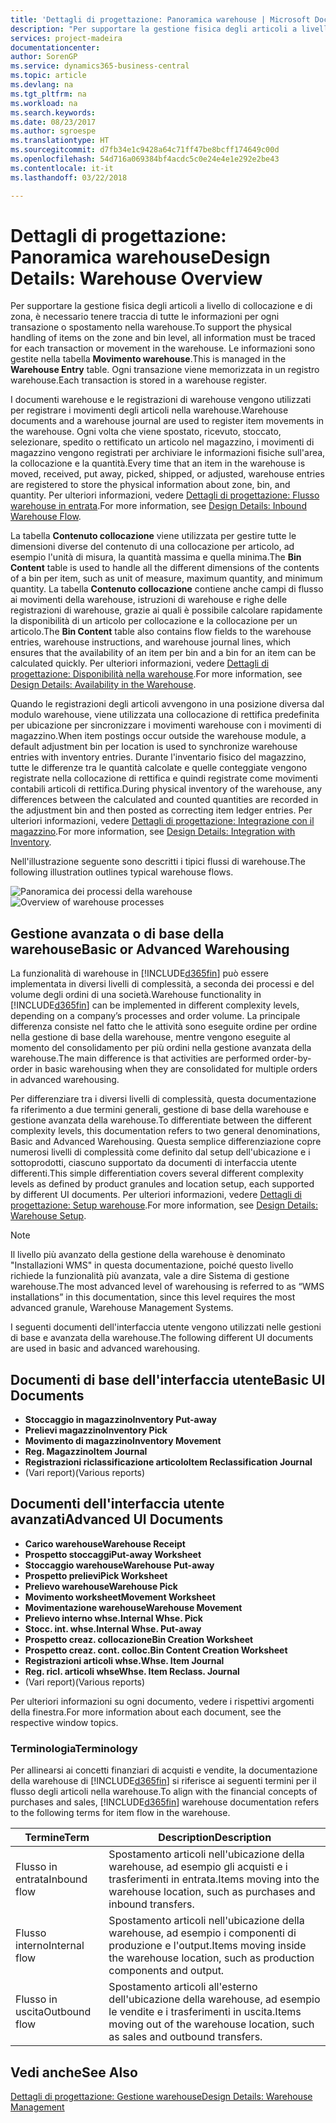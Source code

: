 ```yaml
---
title: 'Dettagli di progettazione: Panoramica warehouse | Microsoft Docs'
description: "Per supportare la gestione fisica degli articoli a livello di collocazione e di zona, è necessario tenere traccia di tutte le informazioni per ogni transazione o spostamento nella warehouse. Le informazioni sono gestite nella tabella **Movimento warehouse**. Ogni transazione viene memorizzata in un registro warehouse."
services: project-madeira
documentationcenter: 
author: SorenGP
ms.service: dynamics365-business-central
ms.topic: article
ms.devlang: na
ms.tgt_pltfrm: na
ms.workload: na
ms.search.keywords: 
ms.date: 08/23/2017
ms.author: sgroespe
ms.translationtype: HT
ms.sourcegitcommit: d7fb34e1c9428a64c71ff47be8bcff174649c00d
ms.openlocfilehash: 54d716a069384bf4acdc5c0e24e4e1e292e2be43
ms.contentlocale: it-it
ms.lasthandoff: 03/22/2018

---
```

# <a name="design-details-warehouse-overview"></a><span data-ttu-id="69f37-105">Dettagli di progettazione: Panoramica warehouse</span><span class="sxs-lookup"><span data-stu-id="69f37-105">Design Details: Warehouse Overview</span></span>
<span data-ttu-id="69f37-106">Per supportare la gestione fisica degli articoli a livello di collocazione e di zona, è necessario tenere traccia di tutte le informazioni per ogni transazione o spostamento nella warehouse.</span><span class="sxs-lookup"><span data-stu-id="69f37-106">To support the physical handling of items on the zone and bin level, all information must be traced for each transaction or movement in the warehouse.</span></span> <span data-ttu-id="69f37-107">Le informazioni sono gestite nella tabella **Movimento warehouse**.</span><span class="sxs-lookup"><span data-stu-id="69f37-107">This is managed in the **Warehouse Entry** table.</span></span> <span data-ttu-id="69f37-108">Ogni transazione viene memorizzata in un registro warehouse.</span><span class="sxs-lookup"><span data-stu-id="69f37-108">Each transaction is stored in a warehouse register.</span></span>  

<span data-ttu-id="69f37-109">I documenti warehouse e le registrazioni di warehouse vengono utilizzati per registrare i movimenti degli articoli nella warehouse.</span><span class="sxs-lookup"><span data-stu-id="69f37-109">Warehouse documents and a warehouse journal are used to register item movements in the warehouse.</span></span> <span data-ttu-id="69f37-110">Ogni volta che viene spostato, ricevuto, stoccato, selezionare, spedito o rettificato un articolo nel magazzino, i movimenti di magazzino vengono registrati per archiviare le informazioni fisiche sull'area, la collocazione e la quantità.</span><span class="sxs-lookup"><span data-stu-id="69f37-110">Every time that an item in the warehouse is moved, received, put away, picked, shipped, or adjusted, warehouse entries are registered to store the physical information about zone, bin, and quantity.</span></span> <span data-ttu-id="69f37-111">Per ulteriori informazioni, vedere [Dettagli di progettazione: Flusso warehouse in entrata](design-details-outbound-warehouse-flow.md).</span><span class="sxs-lookup"><span data-stu-id="69f37-111">For more information, see [Design Details: Inbound Warehouse Flow](design-details-outbound-warehouse-flow.md).</span></span>  

<span data-ttu-id="69f37-112">La tabella **Contenuto collocazione** viene utilizzata per gestire tutte le dimensioni diverse del contenuto di una collocazione per articolo, ad esempio l'unità di misura, la quantità massima e quella minima.</span><span class="sxs-lookup"><span data-stu-id="69f37-112">The **Bin Content** table is used to handle all the different dimensions of the contents of a bin per item, such as unit of measure, maximum quantity, and minimum quantity.</span></span> <span data-ttu-id="69f37-113">La tabella **Contenuto collocazione** contiene anche campi di flusso ai movimenti della warehouse, istruzioni di warehouse e righe delle registrazioni di warehouse, grazie ai quali è possibile calcolare rapidamente la disponibilità di un articolo per collocazione e la collocazione per un articolo.</span><span class="sxs-lookup"><span data-stu-id="69f37-113">The **Bin Content** table also contains flow fields to the warehouse entries, warehouse instructions, and warehouse journal lines, which ensures that the availability of an item per bin and a bin for an item can be calculated quickly.</span></span> <span data-ttu-id="69f37-114">Per ulteriori informazioni, vedere [Dettagli di progettazione: Disponibilità nella warehouse](design-details-availability-in-the-warehouse.md).</span><span class="sxs-lookup"><span data-stu-id="69f37-114">For more information, see [Design Details: Availability in the Warehouse](design-details-availability-in-the-warehouse.md).</span></span>  

<span data-ttu-id="69f37-115">Quando le registrazioni degli articoli avvengono in una posizione diversa dal modulo warehouse, viene utilizzata una collocazione di rettifica predefinita per ubicazione per sincronizzare i movimenti warehouse con i movimenti di magazzino.</span><span class="sxs-lookup"><span data-stu-id="69f37-115">When item postings occur outside the warehouse module, a default adjustment bin per location is used to synchronize warehouse entries with inventory entries.</span></span> <span data-ttu-id="69f37-116">Durante l'inventario fisico del magazzino, tutte le differenze tra le quantità calcolate e quelle conteggiate vengono registrate nella collocazione di rettifica e quindi registrate come movimenti contabili articoli di rettifica.</span><span class="sxs-lookup"><span data-stu-id="69f37-116">During physical inventory of the warehouse, any differences between the calculated and counted quantities are recorded in the adjustment bin and then posted as correcting item ledger entries.</span></span> <span data-ttu-id="69f37-117">Per ulteriori informazioni, vedere [Dettagli di progettazione: Integrazione con il magazzino](design-details-integration-with-inventory.md).</span><span class="sxs-lookup"><span data-stu-id="69f37-117">For more information, see [Design Details: Integration with Inventory](design-details-integration-with-inventory.md).</span></span>  

<span data-ttu-id="69f37-118">Nell'illustrazione seguente sono descritti i tipici flussi di warehouse.</span><span class="sxs-lookup"><span data-stu-id="69f37-118">The following illustration outlines typical warehouse flows.</span></span>  

<span data-ttu-id="69f37-119">![Panoramica dei processi della warehouse](media/design_details_warehouse_management_overview.png "design_details_warehouse_management_overview")</span><span class="sxs-lookup"><span data-stu-id="69f37-119">![Overview of warehouse processes](media/design_details_warehouse_management_overview.png "design_details_warehouse_management_overview")</span></span>  

## <a name="basic-or-advanced-warehousing"></a><span data-ttu-id="69f37-120">Gestione avanzata o di base della warehouse</span><span class="sxs-lookup"><span data-stu-id="69f37-120">Basic or Advanced Warehousing</span></span>  
<span data-ttu-id="69f37-121">La funzionalità di warehouse in [!INCLUDE[d365fin](includes/d365fin_md.md)] può essere implementata in diversi livelli di complessità, a seconda dei processi e del volume degli ordini di una società.</span><span class="sxs-lookup"><span data-stu-id="69f37-121">Warehouse functionality in [!INCLUDE[d365fin](includes/d365fin_md.md)] can be implemented in different complexity levels, depending on a company’s processes and order volume.</span></span> <span data-ttu-id="69f37-122">La principale differenza consiste nel fatto che le attività sono eseguite ordine per ordine nella gestione di base della warehouse, mentre vengono eseguite al momento del consolidamento per più ordini nella gestione avanzata della warehouse.</span><span class="sxs-lookup"><span data-stu-id="69f37-122">The main difference is that activities are performed order-by-order in basic warehousing when they are consolidated for multiple orders in advanced warehousing.</span></span>  

 <span data-ttu-id="69f37-123">Per differenziare tra i diversi livelli di complessità, questa documentazione fa riferimento a due termini generali, gestione di base della warehouse e gestione avanzata della warehouse.</span><span class="sxs-lookup"><span data-stu-id="69f37-123">To differentiate between the different complexity levels, this documentation refers to two general denominations, Basic and Advanced Warehousing.</span></span> <span data-ttu-id="69f37-124">Questa semplice differenziazione copre numerosi livelli di complessità come definito dal setup dell'ubicazione e i sottoprodotti, ciascuno supportato da documenti di interfaccia utente differenti.</span><span class="sxs-lookup"><span data-stu-id="69f37-124">This simple differentiation covers several different complexity levels as defined by product granules and location setup, each supported by different UI documents.</span></span> <span data-ttu-id="69f37-125">Per ulteriori informazioni, vedere [Dettagli di progettazione: Setup warehouse](design-details-warehouse-setup.md).</span><span class="sxs-lookup"><span data-stu-id="69f37-125">For more information, see [Design Details: Warehouse Setup](design-details-warehouse-setup.md).</span></span>  

> [!NOTE]  
>  <span data-ttu-id="69f37-126">Il livello più avanzato della gestione della warehouse è denominato "Installazioni WMS" in questa documentazione, poiché questo livello richiede la funzionalità più avanzata, vale a dire Sistema di gestione warehouse.</span><span class="sxs-lookup"><span data-stu-id="69f37-126">The most advanced level of warehousing is referred to as “WMS installations” in this documentation, since this level requires the most advanced granule, Warehouse Management Systems.</span></span>  

 <span data-ttu-id="69f37-127">I seguenti documenti dell'interfaccia utente vengono utilizzati nelle gestioni di base e avanzata della warehouse.</span><span class="sxs-lookup"><span data-stu-id="69f37-127">The following different UI documents are used in basic and advanced warehousing.</span></span>  

## <a name="basic-ui-documents"></a><span data-ttu-id="69f37-128">Documenti di base dell'interfaccia utente</span><span class="sxs-lookup"><span data-stu-id="69f37-128">Basic UI Documents</span></span>  

-   <span data-ttu-id="69f37-129">**Stoccaggio in magazzino**</span><span class="sxs-lookup"><span data-stu-id="69f37-129">**Inventory Put-away**</span></span>  
-   <span data-ttu-id="69f37-130">**Prelievi magazzino**</span><span class="sxs-lookup"><span data-stu-id="69f37-130">**Inventory Pick**</span></span>  
-   <span data-ttu-id="69f37-131">**Movimento di magazzino**</span><span class="sxs-lookup"><span data-stu-id="69f37-131">**Inventory Movement**</span></span>  
-   <span data-ttu-id="69f37-132">**Reg. Magazzino**</span><span class="sxs-lookup"><span data-stu-id="69f37-132">**Item Journal**</span></span>  
-   <span data-ttu-id="69f37-133">**Registrazioni riclassificazione articolo**</span><span class="sxs-lookup"><span data-stu-id="69f37-133">**Item Reclassification Journal**</span></span>  
-   <span data-ttu-id="69f37-134">(Vari report)</span><span class="sxs-lookup"><span data-stu-id="69f37-134">(Various reports)</span></span>  

## <a name="advanced-ui-documents"></a><span data-ttu-id="69f37-135">Documenti dell'interfaccia utente avanzati</span><span class="sxs-lookup"><span data-stu-id="69f37-135">Advanced UI Documents</span></span>  

-   <span data-ttu-id="69f37-136">**Carico warehouse**</span><span class="sxs-lookup"><span data-stu-id="69f37-136">**Warehouse Receipt**</span></span>  
-   <span data-ttu-id="69f37-137">**Prospetto stoccaggi**</span><span class="sxs-lookup"><span data-stu-id="69f37-137">**Put-away Worksheet**</span></span>  
-   <span data-ttu-id="69f37-138">**Stoccaggio warehouse**</span><span class="sxs-lookup"><span data-stu-id="69f37-138">**Warehouse Put-away**</span></span>  
-   <span data-ttu-id="69f37-139">**Prospetto prelievi**</span><span class="sxs-lookup"><span data-stu-id="69f37-139">**Pick Worksheet**</span></span>  
-   <span data-ttu-id="69f37-140">**Prelievo warehouse**</span><span class="sxs-lookup"><span data-stu-id="69f37-140">**Warehouse Pick**</span></span>  
-   <span data-ttu-id="69f37-141">**Movimento worksheet**</span><span class="sxs-lookup"><span data-stu-id="69f37-141">**Movement Worksheet**</span></span>  
-   <span data-ttu-id="69f37-142">**Movimentazione warehouse**</span><span class="sxs-lookup"><span data-stu-id="69f37-142">**Warehouse Movement**</span></span>  
-   <span data-ttu-id="69f37-143">**Prelievo interno whse.**</span><span class="sxs-lookup"><span data-stu-id="69f37-143">**Internal Whse. Pick**</span></span>  
-   <span data-ttu-id="69f37-144">**Stocc. int. whse.**</span><span class="sxs-lookup"><span data-stu-id="69f37-144">**Internal Whse. Put-away**</span></span>  
-   <span data-ttu-id="69f37-145">**Prospetto creaz. collocazione**</span><span class="sxs-lookup"><span data-stu-id="69f37-145">**Bin Creation Worksheet**</span></span>  
-   <span data-ttu-id="69f37-146">**Prospetto creaz. cont. colloc.**</span><span class="sxs-lookup"><span data-stu-id="69f37-146">**Bin Content Creation Worksheet**</span></span>  
-   <span data-ttu-id="69f37-147">**Registrazioni articoli whse.**</span><span class="sxs-lookup"><span data-stu-id="69f37-147">**Whse. Item Journal**</span></span>  
-   <span data-ttu-id="69f37-148">**Reg. ricl. articoli whse**</span><span class="sxs-lookup"><span data-stu-id="69f37-148">**Whse. Item Reclass. Journal**</span></span>  
-   <span data-ttu-id="69f37-149">(Vari report)</span><span class="sxs-lookup"><span data-stu-id="69f37-149">(Various reports)</span></span>  

<span data-ttu-id="69f37-150">Per ulteriori informazioni su ogni documento, vedere i rispettivi argomenti della finestra.</span><span class="sxs-lookup"><span data-stu-id="69f37-150">For more information about each document, see the respective window topics.</span></span>  

### <a name="terminology"></a><span data-ttu-id="69f37-151">Terminologia</span><span class="sxs-lookup"><span data-stu-id="69f37-151">Terminology</span></span>  
<span data-ttu-id="69f37-152">Per allinearsi ai concetti finanziari di acquisti e vendite, la documentazione della warehouse di [!INCLUDE[d365fin](includes/d365fin_md.md)] si riferisce ai seguenti termini per il flusso degli articoli nella warehouse.</span><span class="sxs-lookup"><span data-stu-id="69f37-152">To align with the financial concepts of purchases and sales, [!INCLUDE[d365fin](includes/d365fin_md.md)] warehouse documentation refers to the following terms for item flow in the warehouse.</span></span>  

|<span data-ttu-id="69f37-153">Termine</span><span class="sxs-lookup"><span data-stu-id="69f37-153">Term</span></span>|<span data-ttu-id="69f37-154">Description</span><span class="sxs-lookup"><span data-stu-id="69f37-154">Description</span></span>|  
|----------|---------------------------------------|  
|<span data-ttu-id="69f37-155">Flusso in entrata</span><span class="sxs-lookup"><span data-stu-id="69f37-155">Inbound flow</span></span>|<span data-ttu-id="69f37-156">Spostamento articoli nell'ubicazione della warehouse, ad esempio gli acquisti e i trasferimenti in entrata.</span><span class="sxs-lookup"><span data-stu-id="69f37-156">Items moving into the warehouse location, such as purchases and inbound transfers.</span></span>|  
|<span data-ttu-id="69f37-157">Flusso interno</span><span class="sxs-lookup"><span data-stu-id="69f37-157">Internal flow</span></span>|<span data-ttu-id="69f37-158">Spostamento articoli nell'ubicazione della warehouse, ad esempio i componenti di produzione e l'output.</span><span class="sxs-lookup"><span data-stu-id="69f37-158">Items moving inside the warehouse location, such as production components and output.</span></span>|  
|<span data-ttu-id="69f37-159">Flusso in uscita</span><span class="sxs-lookup"><span data-stu-id="69f37-159">Outbound flow</span></span>|<span data-ttu-id="69f37-160">Spostamento articoli all'esterno dell'ubicazione della warehouse, ad esempio le vendite e i trasferimenti in uscita.</span><span class="sxs-lookup"><span data-stu-id="69f37-160">Items moving out of the warehouse location, such as sales and outbound transfers.</span></span>|  

## <a name="see-also"></a><span data-ttu-id="69f37-161">Vedi anche</span><span class="sxs-lookup"><span data-stu-id="69f37-161">See Also</span></span>  
 [<span data-ttu-id="69f37-162">Dettagli di progettazione: Gestione warehouse</span><span class="sxs-lookup"><span data-stu-id="69f37-162">Design Details: Warehouse Management</span></span>](design-details-warehouse-management.md)

